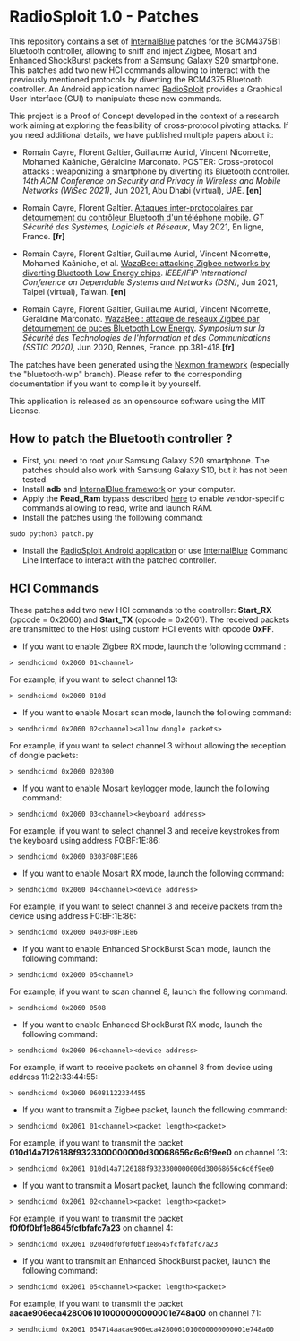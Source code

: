RadioSploit 1.0 - Patches
=========================

This repository contains a set of [InternalBlue](https://github.com/seemoo-lab/internalblue) patches for the BCM4375B1 Bluetooth controller, allowing to sniff and inject Zigbee, Mosart and Enhanced ShockBurst packets from a Samsung Galaxy S20 smartphone. This patches add two new HCI commands allowing to interact with the previously mentioned protocols by diverting the BCM4375 Bluetooth controller. An Android application named [RadioSploit](https://github.com/RCayre/radiosploit) provides a Graphical User Interface (GUI) to manipulate these new commands.

This project is a Proof of Concept developed in the context of a research work aiming at exploring the feasibility of cross-protocol pivoting attacks. If you need additional details, we have published multiple papers about it:

   * Romain Cayre, Florent Galtier, Guillaume Auriol, Vincent Nicomette, Mohamed Kaâniche, Géraldine Marconato. POSTER: Cross-protocol attacks : weaponizing a smartphone by diverting its Bluetooth controller. *14th ACM Conference on Security and Privacy in Wireless and Mobile Networks (WiSec 2021)*, Jun 2021, Abu Dhabi (virtual), UAE. **\[en\]**

   * Romain Cayre, Florent Galtier. [Attaques inter-protocolaires par détournement du contrôleur Bluetooth d'un téléphone mobile](https://hal.laas.fr/hal-03221148). *GT Sécurité des Systèmes, Logiciels et Réseaux*, May 2021, En ligne, France. **\[fr\]**

   * Romain Cayre, Florent Galtier, Guillaume Auriol, Vincent Nicomette, Mohamed Kaâniche, et al. [WazaBee: attacking Zigbee networks by diverting Bluetooth Low Energy chips](https://hal.laas.fr/hal-03193299). *IEEE/IFIP International Conference on Dependable Systems and Networks (DSN)*, Jun 2021, Taipei (virtual), Taiwan. **\[en\]**

   * Romain Cayre, Florent Galtier, Guillaume Auriol, Vincent Nicomette, Geraldine Marconato. [WazaBee : attaque de réseaux Zigbee par détournement de puces Bluetooth Low Energy](https://hal.laas.fr/hal-02778262). *Symposium sur la Sécurité des Technologies de l'Information et des Communications (SSTIC 2020)*, Jun 2020, Rennes, France. pp.381-418.**\[fr\]**

The patches have been generated using the [Nexmon framework](https://github.com/seemoo-lab/nexmon) (especially the "bluetooth-wip" branch). Please refer to the corresponding documentation if you want to compile it by yourself.

This application is released as an opensource software using the MIT License.

How to patch the Bluetooth controller ?
---------------------------------------
* First, you need to root your Samsung Galaxy S20 smartphone. The patches should also work with Samsung Galaxy S10, but it has not been tested.
* Install **adb** and [InternalBlue framework](https://github.com/seemoo-lab/internalblue) on your computer.
* Apply the **Read_Ram** bypass described [here](https://github.com/seemoo-lab/internalblue/blob/master/doc/android.md#bypass-broadcom-read_ram-fix) to enable vendor-specific commands allowing to read, write and launch RAM.
* Install the patches using the following command:
```
sudo python3 patch.py
```
* Install the [RadioSploit Android application](https://github.com/RCayre/radiosploit) or use [InternalBlue](https://github.com/seemoo-lab/internalblue) Command Line Interface to interact with the patched controller.

HCI Commands
-------------

These patches add two new HCI commands to the controller: **Start\_RX** (opcode = 0x2060) and **Start\_TX** (opcode = 0x2061). The received packets are transmitted to the Host using custom HCI events with opcode **0xFF**. 

* If you want to enable Zigbee RX mode, launch the following command :
```
> sendhcicmd 0x2060 01<channel>
```

For example, if you want to select channel 13:
```
> sendhcicmd 0x2060 010d
```

* If you want to enable Mosart scan mode, launch the following command:
```
> sendhcicmd 0x2060 02<channel><allow dongle packets>
```

For example, if you want to select channel 3 without allowing the reception of dongle packets:
```
> sendhcicmd 0x2060 020300
```
 
* If you want to enable Mosart keylogger mode, launch the following command:
```
> sendhcicmd 0x2060 03<channel><keyboard address>
```

For example, if you want to select channel 3 and receive keystrokes from the keyboard using address F0:BF:1E:86:
```
> sendhcicmd 0x2060 0303F0BF1E86
```

* If you want to enable Mosart RX mode, launch the following command:
```
> sendhcicmd 0x2060 04<channel><device address>
```

For example, if you want to select channel 3 and receive packets from the device using address F0:BF:1E:86:
```
> sendhcicmd 0x2060 0403F0BF1E86
```

* If you want to enable Enhanced ShockBurst Scan mode, launch the following command:
```
> sendhcicmd 0x2060 05<channel>
```

For example, if you want to scan channel 8, launch the following command:
```
> sendhcicmd 0x2060 0508
```

* If you want to enable Enhanced ShockBurst RX mode, launch the following command:
```
> sendhcicmd 0x2060 06<channel><device address>
```

For example, if want to receive packets on channel 8 from device using address 11:22:33:44:55:
```
> sendhcicmd 0x2060 06081122334455
```

* If you want to transmit a Zigbee packet, launch the following command:
```
> sendhcicmd 0x2061 01<channel><packet length><packet>
```

For example, if you want to transmit the packet **010d14a7126188f9323300000000d30068656c6c6f9ee0** on channel 13:
```
> sendhcicmd 0x2061 010d14a7126188f9323300000000d30068656c6c6f9ee0
```

* If you want to transmit a Mosart packet, launch the following command:
```
> sendhcicmd 0x2061 02<channel><packet length><packet>
```

For example, if you want to transmit the packet **f0f0f0bf1e8645fcfbfafc7a23** on channel 4:
```
> sendhcicmd 0x2061 02040df0f0f0bf1e8645fcfbfafc7a23
```

* If you want to transmit an Enhanced ShockBurst packet, launch the following command:
```
> sendhcicmd 0x2061 05<channel><packet length><packet>
```

For example, if you want to transmit the packet **aacae906eca4280061010000000000001e748a00** on channel 71:
```
> sendhcicmd 0x2061 054714aacae906eca4280061010000000000001e748a00
```


